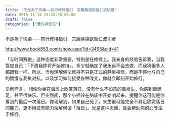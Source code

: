 ```yaml
---
title: "不是為了快樂——前行修持指引　宗薩蔣揚欽哲仁波切著"
date: 2016-11-14 23:24:28-08:00
draft: false
categories: ["慧灯禅修班"]
---
```

不是為了快樂——前行修持指引　宗薩蔣揚欽哲仁波切著

http://www.book853.com/show.aspx?id=2495&cid=41

「与时间赛跑」这种态度非常重要，特别是在修持上。我亲身的经验告诉我，当我答应自己：「下周我即将开始修持」，多少就确定了我永远不会去做，而我猜很多人都跟我一样。所以，当你理解佛法修持不只是正式的静坐禅修，而是不停地与自己的憍慢与我执对抗，以及学习如何接受各种改变，你就会即刻开始修行。

举例而言， 想像你坐在海滩上欣赏落日，没有什么不如意的事发生，你感到很满足，甚至很快乐。但突然间，那个小摇铃在脑袋中开始响起来，提醒你这可能是你看到的最后一次落日。你理解到，如果自己死了，来生很可能完全不具足欣赏落日的能力，更不用说有能力理解何谓「落日」。光是这种思惟，就会帮助你的心专注于修行。
